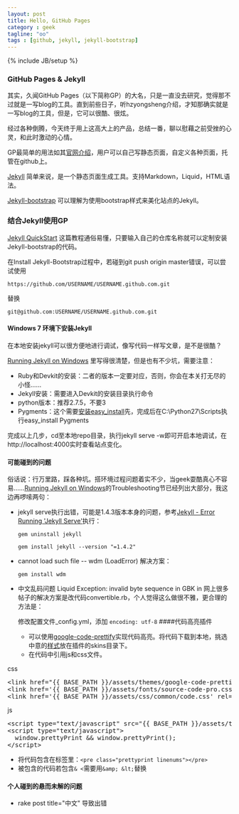```yaml
---
layout: post
title: Hello, GitHub Pages
category : geek
tagline: "oo"
tags : [github, jekyll, jekyll-bootstrap]
---
```

{% include JB/setup %}
### GitHub Pages & Jekyll
其实，久闻GitHub Pages（以下简称GP）的大名，只是一直没去研究，觉得那不过就是一写blog的工具。直到前些日子，听hzyongsheng介绍，才知那确实就是一写blog的工具，但是，它可以很酷、很炫。

经过各种倒腾，今天终于用上这高大上的产品，总结一番，聊以慰藉之前受挫的心灵，和此时激动的心情。

GP最简单的用法如其[官网介绍](http://pages.github.com/)，用户可以自己写静态页面，自定义各种页面，托管在github上。

[Jekyll](http://jekyllrb.com/) 简单来说，是一个静态页面生成工具。支持Markdown，Liquid，HTML语法。

[Jekyll-bootstrap](http://jekyllbootstrap.com/) 可以理解为使用bootstrap样式来美化站点的Jekyll。

### 结合Jekyll使用GP
[Jekyll QuickStart](http://www.jekyllbootstrap.com/usage/jekyll-quick-start.html) 这篇教程通俗易懂，只要输入自己的仓库名称就可以定制安装Jekyll-bootstrap的代码。

在Install Jekyll-Bootstrap过程中，若碰到git push origin master错误，可以尝试使用

`https://github.com/USERNAME/USERNAME.github.com.git`

替换

`git@github.com:USERNAME/USERNAME.github.com.git`

#### Windows 7 环境下安装Jekyll
在本地安装jekyll可以很方便地进行调试，像写代码一样写文章，是不是很酷？

[Running Jekyll on Windows](http://www.madhur.co.in/blog/2011/09/01/runningjekyllwindows.html) 里写得很清楚，但是也有不少坑，需要注意：

* Ruby和Devkit的安装：二者的版本一定要对应，否则，你会在本关打无尽的小怪……
* Jekyll安装：需要进入Devkit的安装目录执行命令
* python版本：推荐2.7.5，不要3
* Pygments：这个需要[安装easy_install](https://pypi.python.org/pypi/setuptools#windows)先，完成后在C:\Python27\Scripts执行easy_install Pygments

完成以上几步，cd至本地repo目录，执行jekyll serve -w即可开启本地调试，在http://localhost:4000实时查看站点变化。

#### 可能碰到的问题
俗话说：行万里路，踩各种坑。搭环境过程问题着实不少，当geek耍酷真心不容易……[Running Jekyll on Windows](http://www.madhur.co.in/blog/2011/09/01/runningjekyllwindows.html)的Troubleshooting节已经列出大部分，我这边再啰嗦两句：

* jekyll serve执行出错，可能是1.4.3版本本身的问题，参考[Jekyll - Error Running 'Jekyll Serve'](http://stackoverflow.com/questions/21137096/jekyll-error-running-jekyll-serve)执行：
    
    `gem uninstall jekyll`

    `gem install jekyll --version "=1.4.2"`
* cannot load such file -- wdm (LoadError) 解决方案：
    
    `gem install wdm`
* 中文乱码问题 Liquid Exception: invalid byte sequence in GBK in 网上很多帖子的解决方案是改代码convertible.rb，个人觉得这么做很不雅，更合理的方法是：

    修改配置文件_config.yml，添加 `encoding: utf-8`
####代码高亮插件
  * 可以使用[google-code-prettify](https://code.google.com/p/google-code-prettify/)实现代码高亮。将代码下载到本地，挑选中意的[样式](http://google-code-prettify.googlecode.com/svn/trunk/styles/index.html)放在插件的skins目录下。
  * 在代码中引用js和css文件。

css

<pre class="code prettyprint linenums">
&lt;link href="{{ BASE_PATH }}/assets/themes/google-code-prettify/skins/sons-of-obsidian.css" rel="stylesheet" type="text/css" meida="all"/>;
&lt;link href='{{ BASE_PATH }}/assets/fonts/source-code-pro.css' rel='stylesheet' type='text/css'/>
&lt;link href='{{ BASE_PATH }}/assets/css/common/code.css' rel='stylesheet' type='text/css'/>
</pre>

js

<pre class="code prettyprint linenums">
&lt;script type="text/javascript" src="{{ BASE_PATH }}/assets/themes/google-code-prettify/prettify.js">&lt;/script>
&lt;script type="text/javascript">
  window.prettyPrint &amp;&amp; window.prettyPrint();
&lt;/script>
</pre>

  * 将代码包含在标签里：`<pre class="prettyprint linenums"></pre>`
  * 被包含的代码若包含`& <`需要用`&amp; &lt;`替换

#### 个人碰到的悬而未解的问题
* rake post title="中文" 导致出错










